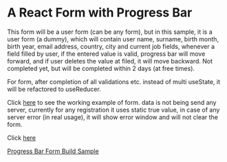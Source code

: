 # A React Form with Progress Bar

This form will be a user form (can be any form), but in this sample,
it is a user form (a dummy), which will contain user name, surname,
birth month, birth year, email address, country, city and current job
fields, whenever a field filled by user, if the entered value is valid,
progress bar will move forward, and if user deletes the value at filed,
it will move backward. Not completed yet, but will be completed within
2 days (at free times).

For form, after completion of all validations etc. instead of multi useState,
it will be refactored to useReducer.

Click [here](https://aytacg26.github.io/progressBarForm/) to see the working example of form.
data is not being send any server, currently for any registration it uses static true value,
in case of any server error (in real usage), it will show error window and will not clear the
form.

Click [here](https://aytacg26.github.io/progressBarForm/)

[Progress Bar Form Build Sample](https://aytacg26.github.io/progressBarForm/)
